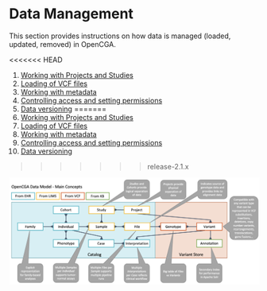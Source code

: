 # Data Management

This section provides instructions on how data is managed \(loaded, updated, removed\) in OpenCGA.

<<<<<<< HEAD
1. [Working with Projects and Studies](../data-management-1/projects-and-studies.md)
2. [Loading of VCF files](../data-management-1/ingestion-of-vcf-files.md)
3. [Working with metadata](../data-management-1/working-with-files.md)
4. [Controlling access and setting permissions](../data-management-1/sharing-and-permissions/)  
5. [Data versioning](../data-management-1/data-versioning.md)
=======
1. [Working with Projects and Studies](projects-and-studies.md)
2. [Loading of VCF files](ingestion-of-vcf-files.md)
3. [Working with metadata](working-with-files.md)
4. [Controlling access and setting permissions](sharing-and-permissions/)  
5. [Data versioning](population-of-metadata/data-versioning.md)
>>>>>>> release-2.1.x

![](../../.gitbook/assets/cleanshot-2021-08-03-at-12.14.26-2x.png)

